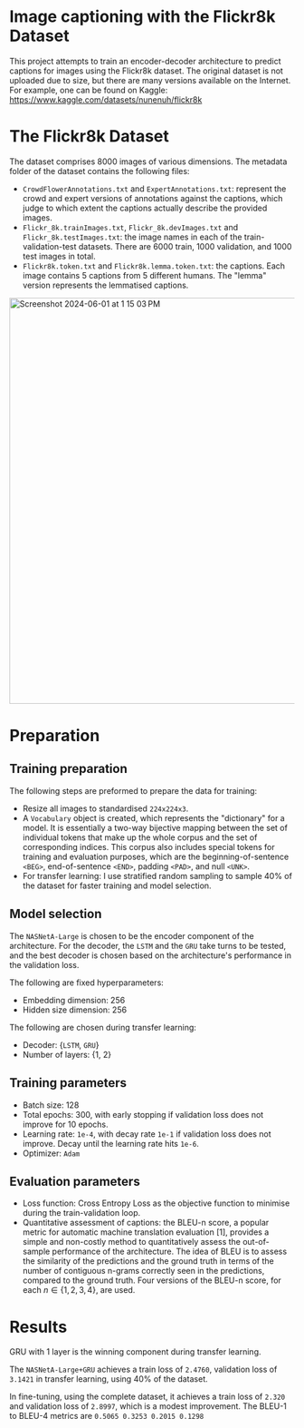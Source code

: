 # Image captioning with the Flickr8k Dataset

This project attempts to train an encoder-decoder architecture to predict captions for images using the Flickr8k dataset. The original dataset is not uploaded due to size, but there are many versions available on the Internet. For example, one can be found on Kaggle: https://www.kaggle.com/datasets/nunenuh/flickr8k

# The Flickr8k Dataset

The dataset comprises 8000 images of various dimensions. The metadata folder of the dataset contains the following files:
- `CrowdFlowerAnnotations.txt` and `ExpertAnnotations.txt`: represent the crowd and expert versions of annotations against the captions, which judge to which extent the captions actually describe the provided images.
- `Flickr_8k.trainImages.txt`, `Flickr_8k.devImages.txt` and `Flickr_8k.testImages.txt`: the image names in each of the train-validation-test datasets. There are 6000 train, 1000 validation, and 1000 test images in total.
- `Flickr8k.token.txt` and `Flickr8k.lemma.token.txt`: the captions. Each image contains 5 captions from 5 different humans. The "lemma" version represents the lemmatised captions.

<img width="716" alt="Screenshot 2024-06-01 at 1 15 03 PM" src="https://github.com/nicnl31/image-captioning-flickr8k/assets/86213993/825d001d-54e6-47fa-bcd4-f627f2769584">

# Preparation

## Training preparation
The following steps are preformed to prepare the data for training:
- Resize all images to standardised `224x224x3`.
- A `Vocabulary` object is created, which represents the "dictionary" for a model. It is essentially a two-way bijective mapping between the set of individual tokens that make up the whole corpus and the set of corresponding indices. This corpus also includes special tokens for training and evaluation purposes, which are the beginning-of-sentence `<BEG>`, end-of-sentence `<END>`, padding `<PAD>`, and null `<UNK>`.
- For transfer learning: I use stratified random sampling to sample 40% of the dataset for faster training and model selection.

## Model selection
The `NASNetA-Large` is chosen to be the encoder component of the architecture. For the decoder, the `LSTM` and the `GRU` take turns to be tested, and the best decoder is chosen based on the architecture's performance in the validation loss.

The following are fixed hyperparameters:
- Embedding dimension: 256
- Hidden size dimension: 256

The following are chosen during transfer learning:
- Decoder: {`LSTM`, `GRU`}
- Number of layers: {1, 2}

## Training parameters
- Batch size: 128
- Total epochs: 300, with early stopping if validation loss does not improve for 10 epochs.
- Learning rate: `1e-4`, with decay rate `1e-1` if validation loss does not improve. Decay until the learning rate hits `1e-6`.
- Optimizer: `Adam`


## Evaluation parameters
- Loss function: Cross Entropy Loss as the objective function to minimise during the train-validation loop.
- Quantitative assessment of captions: the BLEU-n score, a popular metric for automatic machine translation evaluation [1], provides a simple and non-costly method to quantitatively assess the out-of-sample performance of the architecture. The idea of BLEU is to assess the similarity of the predictions and the ground truth in terms of the number of contiguous n-grams correctly seen in the predictions, compared to the ground truth. Four versions of the BLEU-n score, for each $n \in \{1, 2, 3, 4\}$, are used.

# Results

GRU with 1 layer is the winning component during transfer learning. 

The `NASNetA-Large+GRU` achieves a train loss of `2.4760`, validation loss of `3.1421` in transfer learning, using 40% of the dataset. 

In fine-tuning, using the complete dataset, it achieves a train loss of `2.320` and validation loss of `2.8997`, which is a modest improvement. The BLEU-1 to BLEU-4 metrics are `0.5065 0.3253 0.2015 0.1298`
